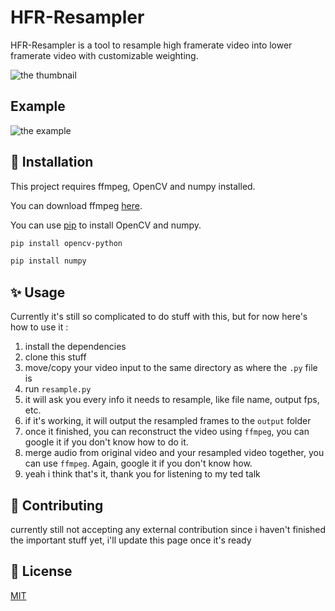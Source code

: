 # HFR-Resampler

HFR-Resampler is a tool to resample high framerate video into lower framerate video with customizable weighting.

![the thumbnail](https://i.ibb.co/7RN8Dh3/shit-thumbnail.png)

## Example
![the example](https://i.imgur.com/6HEa2wd.gif)

## 🔧 Installation

This project requires ffmpeg, OpenCV and numpy installed. 

You can download ffmpeg [here](https://ffmpeg.org/download.html).

You can use [pip](https://pip.pypa.io/en/stable/) to install OpenCV and numpy.

```bash
pip install opencv-python
```

```bash
pip install numpy
```

## ✨ Usage

Currently it's still so complicated to do stuff with this, but for now here's how to use it :
1. install the dependencies
2. clone this stuff
3. move/copy your video input to the same directory as where the ```.py``` file is
4. run ```resample.py```
5. it will ask you every info it needs to resample, like file name, output fps, etc.
6. if it's working, it will output the resampled frames to the ```output``` folder
7. once it finished, you can reconstruct the video using ```ffmpeg```, you can google it if you don't know how to do it.
8. merge audio from original video and your resampled video together, you can use ```ffmpeg```. Again, google it if you don't know how.
9. yeah i think that's it, thank you for listening to my ted talk

## 👥 Contributing
currently still not accepting any external contribution since i haven't finished the important stuff yet, i'll update this page once it's ready


## 📄 License
[MIT](https://choosealicense.com/licenses/mit/)
